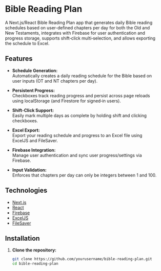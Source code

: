 # Bible Reading Plan

A Next.js/React Bible Reading Plan app that generates daily Bible reading schedules based on user-defined chapters per day for both the Old and New Testaments, integrates with Firebase for user authentication and progress storage, supports shift‑click multi‑selection, and allows exporting the schedule to Excel.

## Features

- **Schedule Generation:**  
  Automatically creates a daily reading schedule for the Bible based on user inputs (OT and NT chapters per day).

- **Persistent Progress:**  
  Checkboxes track reading progress and persist across page reloads using localStorage (and Firestore for signed‑in users).

- **Shift‑Click Support:**  
  Easily mark multiple days as complete by holding shift and clicking checkboxes.

- **Excel Export:**  
  Export your reading schedule and progress to an Excel file using ExcelJS and FileSaver.

- **Firebase Integration:**  
  Manage user authentication and sync user progress/settings via Firebase.

- **Input Validation:**  
  Enforces that chapters per day can only be integers between 1 and 100.

## Technologies

- [Next.js](https://nextjs.org/)
- [React](https://reactjs.org/)
- [Firebase](https://firebase.google.com/)
- [ExcelJS](https://www.npmjs.com/package/exceljs)
- [FileSaver](https://www.npmjs.com/package/file-saver)

## Installation

1. **Clone the repository:**

   ```bash
   git clone https://github.com/yourusername/bible-reading-plan.git
   cd bible-reading-plan
